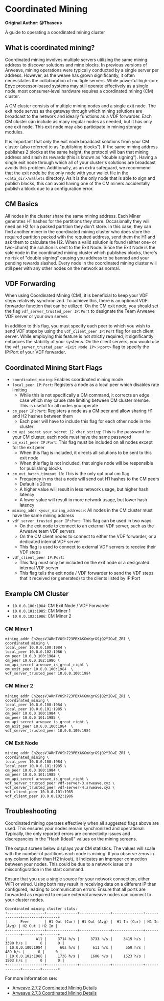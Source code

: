 # Coordinated Mining

**Original Author: @Thaseus**

A guide to operating a coordinated mining cluster

## What is coordinated mining?

Coordinated mining involves multiple servers utilizing the same mining address to discover solutions and mine blocks. In previous versions of Arweave, mining operations were typically conducted by a single server per address. However, as the weave has grown significantly, it often necessitates the collaboration of multiple servers. While powerful high-core Epyc processor-based systems may still operate effectively as a single node, most consumer-level hardware requires a coordinated mining (CM) cluster.

A CM cluster consists of multiple mining nodes and a single exit node. The exit node serves as the gateway through which mining solutions are broadcast to the network and ideally functions as a VDF forwarder. Each CM cluster can include as many regular nodes as needed, but it has only one exit node. This exit node may also participate in mining storage modules.

It is important that *only* the exit node broadcast solutions from your CM cluster (also referred to as "publishing blocks"). If the same mining address publishes 2 blocks at the same height, the protocol will ban that mining address and slash its rewards (this is known as "double signing"). Having a single exit node through which all of your cluster's solutions are broadcast avoids this problem. Additionally, as an extra safeguard, we recommend that the exit node be the only node with your wallet file in the `<data_dir>/wallets` directory. As it is the only node that is able to sign and publish blocks, this can avoid having one of the CM miners accidentally publish a block due to a configuration error.

## CM Basics

All nodes in the cluster share the same mining address. Each Miner generates H1 hashes for the partitions they store. Occasionally they will need an H2 for a packed partition they don't store. In this case, they can find another miner in the coordinated mining cluster who does store the required partition packed with the required address, send them the H1 and ask them to calculate the H2. When a valid solution is found (either one- or two-chunk) the solution is sent to the Exit Node. Since the Exit Node is the sole node in the coordinated mining cluster which publishes blocks, there's no risk of "double signing" causing you address to be banned and your pending rewards slashed. Every node in the coordinated mining cluster will still peer with any other nodes on the network as normal.

## VDF Forwarding

When using Coordinated Mining (CM), it is beneficial to keep your VDF steps relatively synchronized. To achieve this, there is an optional VDF forwarder function that can be utilized. On the CM exit node, you should set the flag `vdf_server_trusted_peer IP:Port` to designate the Team Arweave VDF server or your own server.

In addition to this flag, you must specify each peer to which you wish to send VDF steps by using the `vdf_client_peer IP:Port` flag for each client server. While employing this feature is not strictly required, it significantly enhances the stability of your systems.
On the client servers, you would use the `vdf_server_trusted_peer <Exit Node IP>:<port>` flag to specify the IP:Port of your VDF forwarder.

## Coordinated Mining Start Flags

- `coordinated_mining`:  Enables coordinated mining mode
- `local_peer IP:Port`: Registers a node as a local peer which disables rate limiting
  - While this is not specifically a CM command, it corrects an edge case which may cause rate limiting between CM cluster membe. This is useful for all nodes you operate
- `cm_peer IP:Port`:  Registers a node as a CM peer and allow sharing H1 and H2 hashes between them
  - Each peer will have to include this flag for each other node in the cluster
- `cm_api_secret your_secret_12_char_string`: This is the password for your CM cluster, each node must have the same password
- `cm_exit_peer IP:Port`: This flag must be included on all nodes except for the exit peer
  - When this flag is included, it directs all solutions to be sent to this exit node
  - When this flag is not included, that single node will be responsible for publishing blocks
- `cm_out_batch_timeout 10`: This is the only optional cm flag
  - Frequency in ms that a node will send out H1 hashes to the CM peers
  - Default is 20ms
  - A higher value will result in less network usage, but higher hash latency
  - A lower value will result in more network usage, but lower hash latency
- `mining_addr <your_mining_address>`: All nodes in the CM cluster must have the same mining address
- `vdf_server_trusted_peer IP:Port`: This flag can be used in two ways
  - On the exit node to connect to an external VDF server, such as the Arweave team VDF servers
  - On the CM client nodes to connect to either the VDF forwarder, or a dedicated internal VDF server
  - This flag is used to connect to external VDF servers to receive their VDF steps
- `vdf_client_peer IP:Port`: 
  - This flag must only be included on the exit node or a designated internal VDF server
  - This flag tells the exit node / VDF forwarder to send the VDF steps that it received (or generated) to the clients listed by IP:Port

## Example CM Cluster

- `10.0.0.100:1984`: CM Exit Node / VDF Forwarder
- `10.0.0.101:1985`: CM Miner 1
- `10.0.0.102:1986`: CM Miner 2

### CM Miner 1
```
mining_addr En2eqsVJARnTVOSh723PBXAKGmKgrGSjQ2YIGwE_ZRI \
coordinated_mining \
local_peer 10.0.0.100:1984 \
local_peer 10.0.0.102:1986 \
cm_peer 10.0.0.100:1984 \
cm_peer 10.0.0.102:1986 \
cm_api_secret arweave_is_great_right \
cm_exit_peer 10.0.0.100:1984  \
vdf_server_trusted_peer 10.0.0.100:1984
```

### CM Miner 2
```
mining_addr En2eqsVJARnTVOSh723PBXAKGmKgrGSjQ2YIGwE_ZRI \
coordinated_mining \
local_peer 10.0.0.100:1984 \
local_peer 10.0.0.101:1985 \
cm_peer 10.0.0.100:1984 \
cm_peer 10.0.0.101:1985 \
cm_api_secret arweave_is_great_right \
cm_exit_peer 10.0.0.100:1984  \
vdf_server_trusted_peer 10.0.0.100:1984
```

### CM Exit Node
```
mining_addr En2eqsVJARnTVOSh723PBXAKGmKgrGSjQ2YIGwE_ZRI \
coordinated_mining \
local_peer 10.0.0.100:1984 \
local_peer 10.0.0.101:1985 \
cm_peer 10.0.0.100:1984 \
cm_peer 10.0.0.101:1985 \
cm_api_secret arweave_is_great_right \
vdf_server_trusted_peer vdf-server-3.arweave.xyz \
vdf_server_trusted_peer vdf-server-4.arweave.xyz \
vdf_client_peer 10.0.0.101:1985
vdf_client_peer 10.0.0.102:1986
```

## Troubleshooting

Coordinated mining operates effectively when all suggested flags above are used. This ensures your nodes remain synchronized and operational. Typically, the only reported errors are connectivity issues and discrepancies in the "Hash (Ideal)" values on the mining screens.

The output screen below displays your CM statistics. The values will scale with the number of partitions each node is mining. If you observe zeros in any column (other than H2 in/out), it indicates an improper connection between your nodes. This could be due to a network issue or a misconfiguration in the start command.

Ensure that you use a single source for your network connection, either WiFi or wired. Using both may result in receiving data on a different IP than configured, leading to communication errors. Ensure that all ports are forwarded as required to ensure external arweave nodes can connect to your cluster nodes.

```
Coordinated mining cluster stats:
+-----------------+--------------+--------------+--------------+-------------+--------+-------+
|      Peer       | H1 Out (Cur) | H1 Out (Avg) |  H1 In (Cur) | H1 In (Avg) | H2 Out | H2 In | 
+-----------------+--------------+--------------+--------------+-------------+--------+-------+
|             All | 	3714 h/s | 	   3733 h/s |	  3419 h/s |    3390 h/s |      0 |  	0 |
| 10.0.0.100:1984 |      602 h/s |  	611 h/s | 	   559 h/s |     489 h/s |      0 |  	0 |
| 10.0.0.102:1986 | 	1736 h/s | 	   1606 h/s |	  1523 h/s |    1503 h/s |      0 |  	0 |
+-----------------+--------------+--------------+--------------+-------------+--------+-------+
```


For more information see:

- [Arweave 2.7.2 Coordinated Mining Details](https://github.com/ArweaveTeam/arweave/releases/tag/N.2.7.2)
- [Arweave 2.7.3 Coordinated Mining Details](https://github.com/ArweaveTeam/arweave/releases/tag/N.2.7.3)


